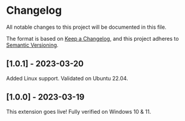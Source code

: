 # Changelog

All notable changes to this project will be documented in this file.

The format is based on [Keep a Changelog](https://keepachangelog.com/en/1.0.0/),
and this project adheres to [Semantic Versioning](https://semver.org/spec/v2.0.0.html).

## [1.0.1] - 2023-03-20

Added Linux support. Validated on Ubuntu 22.04.  

  
## [1.0.0] - 2023-03-19

This extension goes live! Fully verified on Windows 10 & 11.  
